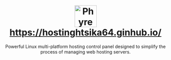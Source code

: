  <h1 align="center">
  <!-- Logo sebagai tautan -->
  <a href="https://hostinghtsika64.ginhub.io/">
    <picture>
      <source media="(prefers-color-scheme: dark)" srcset="https://phyrepanel.com/phyre-logo.svg"/>
      <img height="69" src="https://phyrepanel.com/phyre-logo.svg" alt="Phyre Panel Logo"/>
    </picture>
  </a>
  <br />
  <!-- Nama dengan tautan -->
  <a href="https://hostinghtsika64.ginhub.io/">https://hostinghtsika64.ginhub.io/</a>
</h1>

<p align="center">
  Powerful Linux multi-platform hosting control panel designed to simplify the process of managing web hosting servers.
</p>

